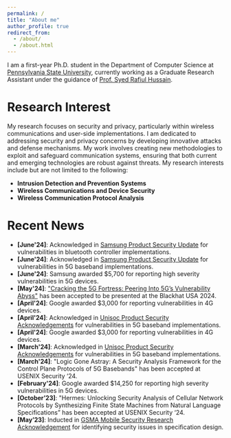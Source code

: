 ```yaml
---
permalink: /
title: "About me"
author_profile: true
redirect_from: 
  - /about/
  - /about.html
---
```


I am a first-year Ph.D. student in the Department of Computer Science at [Pennsylvania State University](https://www.psu.edu/), currently working as a Graduate Research Assistant under the guidance of [Prof. Syed Rafiul Hussain](https://syed-rafiul-hussain.github.io//).

Research Interest
======
My research focuses on security and privacy, particularly within wireless communications and user-side implementations. I am dedicated to addressing security and privacy concerns by developing innovative attacks and defense mechanisms. My work involves creating new methodologies to exploit and safeguard communication systems, ensuring that both current and emerging technologies are robust against threats. My research interests include but are not limited to the following:

- **Intrusion Detection and Prevention Systems**
- **Wireless Communications and Device Security**
- **Wireless Communication Protocol Analysis**

Recent News
======

- **[June'24]**: Acknowledged in [Samsung Product Security Update](https://semiconductor.samsung.com/support/quality-support/product-security-updates/) for vulnerabilities in bluetooth controller implementations.
- **[June'24]**: Acknowledged in [Samsung Product Security Update](https://semiconductor.samsung.com/support/quality-support/product-security-updates/) for vulnerabilities in 5G baseband implementations.
- **[June'24]**: Samsung awarded $5,700 for reporting high severity vulnerabilities in 5G devices.
- **[May'24]**: ["Cracking the 5G Fortress: Peering Into 5G’s Vulnerability Abyss"](https://www.blackhat.com/us-24/briefings/schedule/#cracking-the-g-fortress-peering-into-gs-vulnerability-abyss-40620) has been accepted to be presented at the Blackhat USA 2024.
- **[April'24]**: Google awarded $3,000 for reporting vulnerabilities in 4G devices.
- **[April'24]**: Acknowledged in [Unisoc Product Security Acknowledgements](https://www.unisoc.com/en_us/secy/thank) for vulnerabilities in 5G baseband implementations.
- **[April'24]**: Google awarded $3,000 for reporting vulnerabilities in 4G devices.
- **[March'24]**: Acknowledged in [Unisoc Product Security Acknowledgements](https://www.unisoc.com/en_us/secy/thank) for vulnerabilities in 5G baseband implementations.
- **[March'24]**: "Logic Gone Astray: A Security Analysis Framework for the Control Plane Protocols of 5G Basebands" has been accepted at USENIX Security ‘24.
- **[February'24]**: Google awarded $14,250 for reporting high severity vulnerabilities in 5G devices.
- **[October’23]**: "Hermes: Unlocking Security Analysis of Cellular Network Protocols by Synthesizing Finite State Machines from Natural Language Specifications” has been accepted at USENIX Security ‘24.
- **[May’23]**: Inducted in [GSMA Mobile Security Research Acknowledgement](https://www.gsma.com/solutions-and-impact/technologies/security/gsma-mobile-security-research-acknowledgements/) for identifying security issues in specification design.
